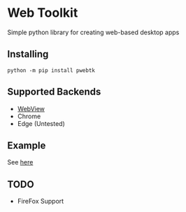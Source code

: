 # Web Toolkit
Simple python library for creating web-based desktop apps
## Installing
```shell
python -m pip install pwebtk
```
## Supported Backends
 - [WebView](https://github.com/webview/webview/)
 - Chrome
 - Edge (Untested)
## Example
See [here](https://github.com/Pyxelsuft/webtk/blob/main/main.py)
## TODO
 - FireFox Support
